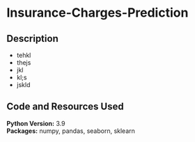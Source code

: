 # Insurance-Charges-Prediction

## Description

- tehkl
- thejs
- jkl
- kl;s
- jskld


## Code and Resources Used
**Python Version:** 3.9 <br> 
**Packages:** numpy, pandas, seaborn, sklearn
